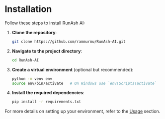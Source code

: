 # Installation

Follow these steps to install RunAsh AI:

1. **Clone the repository**:
    ```sh
    git clone https://github.com/rammurmu/RunAsh-AI.git
    ```

2. **Navigate to the project directory**:
    ```sh
    cd RunAsh-AI
    ```

3. **Create a virtual environment** (optional but recommended):
    ```sh
    python -m venv env
    source env/bin/activate   # On Windows use `env\Scripts\activate`
    ```

4. **Install the required dependencies**:
    ```sh
    pip install -r requirements.txt
    ```

For more details on setting up your environment, refer to the [Usage](usage.md) section.
